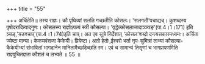 +++
title = "55"

+++
अर्चितेति॥ तस्य राज्ञः। कौ पृथिव्यां सलति गच्छतीति कोसलः। 'सलगतौ'पचाद्यच्। कुशब्दस्य पृषोदरादित्वाद्गुणः। कोसलस्य राज्ञोऽपत्यं स्त्री कौसल्या। 'वृद्धेत्कोसलाजादाञ्ञ्यङ्'(पा.4।1।171) इति ञ्यङ्,'यङश्चाप्'(पा.4।1।74)इति चाप्। अत एव सूत्रे निर्देशात् 'कोसल'शब्दो दन्त्यसकारमध्यमः। अर्चिता ज्येष्टा मान्या। केकयवंशजा कैकेयी। प्रियेष्टा। अतो हेतोः,ईश्वरो भर्ता नृपः सुमित्रां ताभ्यां कौसल्या-कैकेयीभ्यां संभावितां भागदानेन मानितामैच्छदिच्छति स्म। एवं च सामान्यं तिसृणां च भागप्रापणमिति राज्ञ्युचितज्ञता कौशलं च लभ्यते ॥ 55 ॥